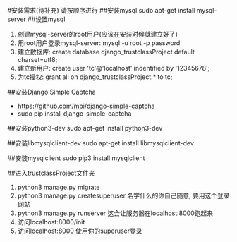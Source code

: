 #安装需求(待补充)
请按顺序进行
##安装mysql
sudo apt-get install mysql-server
##设置mysql
1. 创建mysql-server的root用户(应该在安装时候就建立好了)
2. 用root用户登录mysql-server: mysql -u root -p password
3. 建立数据库: create database django_trustclassProject default charset=utf8;
4. 建立新用户: create user 'tc'@'localhost' indentified by '12345678';
5. 为tc授权: grant all on django_trustclassProject.\* to tc;

##安装Django Simple Captcha
- https://github.com/mbi/django-simple-captcha
- sudo pip install django-simple-captcha

##安装python3-dev
sudo apt-get install python3-dev

##安装libmysqlclient-dev
sudo apt-get install libmysqlclient-dev

##安装mysqlclient
sudo pip3 install mysqlclient

##进入trustclassProject文件夹
1. python3 manage.py migrate
2. python3 manage.py createsuperuser 名字什么的你自己随意, 要用这个登录网站
3. python3 manage.py runserver 这会让服务器在localhost:8000跑起来
4. 访问localhost:8000/init
5. 访问localhost:8000 使用你的superuser登录
